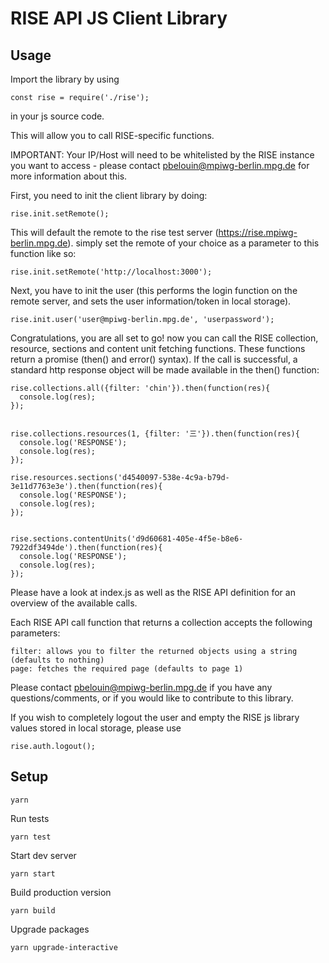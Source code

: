 # RISE API JS Client Library

## Usage

Import the library by using

    const rise = require('./rise');

in your js source code.

This will allow you to call RISE-specific functions. 

IMPORTANT: Your IP/Host will need to be whitelisted by the RISE instance you want to access - please contact pbelouin@mpiwg-berlin.mpg.de for more information about this.

First, you need to init the client library by doing:

    rise.init.setRemote();

This will default the remote to the rise test server (https://rise.mpiwg-berlin.mpg.de). simply set the remote of your choice as a parameter to this function like so:

    rise.init.setRemote('http://localhost:3000');

Next, you have to init the user (this performs the login function on the remote server, and sets the user information/token in local storage).

    rise.init.user('user@mpiwg-berlin.mpg.de', 'userpassword');


Congratulations, you are all set to go! now you can call the RISE collection, resource, sections and content unit fetching functions. These functions return a promise (then() and error() syntax). If the call is successful, a standard http response object will be made available in the then() function:

    rise.collections.all({filter: 'chin'}).then(function(res){
      console.log(res);
    });

    
    rise.collections.resources(1, {filter: '三'}).then(function(res){
      console.log('RESPONSE');
      console.log(res);
    });
    
    rise.resources.sections('d4540097-538e-4c9a-b79d-3e11d7763e3e').then(function(res){
      console.log('RESPONSE');
      console.log(res);
    });
    
    
    rise.sections.contentUnits('d9d60681-405e-4f5e-b8e6-7922df3494de').then(function(res){
      console.log('RESPONSE');
      console.log(res);
    });

Please have a look at index.js as well as the RISE API definition for an overview of the available calls.

Each RISE API call function that returns a collection accepts the following parameters:

    filter: allows you to filter the returned objects using a string (defaults to nothing)
    page: fetches the required page (defaults to page 1)

Please contact pbelouin@mpiwg-berlin.mpg.de if you have any questions/comments, or if you would like to contribute to this library.

If you wish to completely logout the user and empty the RISE js library values stored in local storage, please use

    rise.auth.logout();

## Setup

    yarn

Run tests

    yarn test

Start dev server

    yarn start

Build production version

    yarn build

Upgrade packages

    yarn upgrade-interactive
